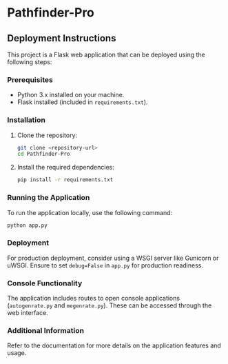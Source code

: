 # Pathfinder-Pro

## Deployment Instructions

This project is a Flask web application that can be deployed using the following steps:

### Prerequisites
- Python 3.x installed on your machine.
- Flask installed (included in `requirements.txt`).

### Installation
1. Clone the repository:
   ```bash
   git clone <repository-url>
   cd Pathfinder-Pro
   ```

2. Install the required dependencies:
   ```bash
   pip install -r requirements.txt
   ```

### Running the Application
To run the application locally, use the following command:
```bash
python app.py
```

### Deployment
For production deployment, consider using a WSGI server like Gunicorn or uWSGI. Ensure to set `debug=False` in `app.py` for production readiness.

### Console Functionality
The application includes routes to open console applications (`autogenrate.py` and `megenrate.py`). These can be accessed through the web interface.

### Additional Information
Refer to the documentation for more details on the application features and usage.
